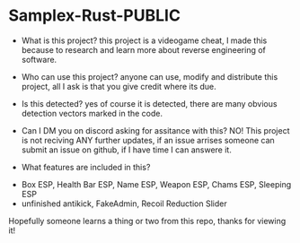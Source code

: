 # Samplex-Rust-PUBLIC

* What is this project?
this project is a videogame cheat, I made this because to research and learn more about reverse engineering of software.

* Who can use this project?
anyone can use, modify and distribute this project, all I ask is that you give credit where its due.

* Is this detected?
yes of course it is detected, there are many obvious detection vectors marked in the code.

* Can I DM you on discord asking for assitance with this?
NO! This project is not reciving ANY further updates, if an issue arrises someone can submit an issue on github, if I have time I can answere it.

* What features are included in this?
-  Box ESP, Health Bar ESP, Name ESP, Weapon ESP, Chams ESP, Sleeping ESP
-  unfinished antikick, FakeAdmin, Recoil Reduction Slider

Hopefully someone learns a thing or two from this repo, thanks for viewing it!
